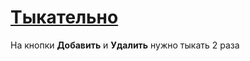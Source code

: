 # [Тыкательно](http://dreamary.ml:999/)
На кнопки <b>Добавить</b> и <b>Удалить</b> нужно тыкать 2 раза
